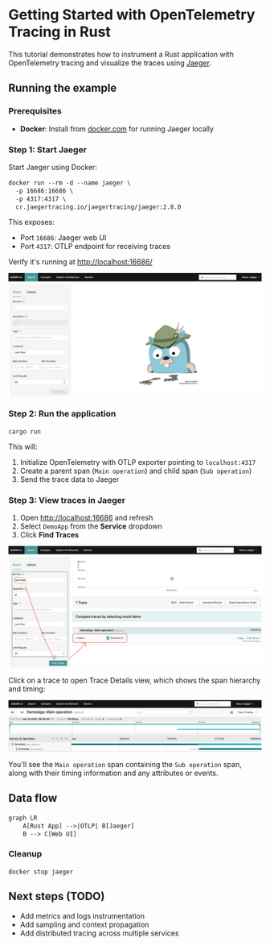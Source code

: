 # Getting Started with OpenTelemetry Tracing in Rust

This tutorial demonstrates how to instrument a Rust application with
OpenTelemetry tracing and visualize the traces using
[Jaeger](https://www.jaegertracing.io/).

## Running the example

### Prerequisites

- **Docker**: Install from [docker.com](https://docs.docker.com/get-docker/) for
  running Jaeger locally

### Step 1: Start Jaeger

Start Jaeger using Docker:

```shell
docker run --rm -d --name jaeger \
  -p 16686:16686 \
  -p 4317:4317 \
  cr.jaegertracing.io/jaegertracing/jaeger:2.8.0
```

This exposes:

- Port `16686`: Jaeger web UI
- Port `4317`: OTLP endpoint for receiving traces

Verify it's running at <http://localhost:16686/>

![Jaeger UI](jaeger-start.png)

### Step 2: Run the application

```shell
cargo run
```

This will:

1. Initialize OpenTelemetry with OTLP exporter pointing to `localhost:4317`
2. Create a parent span (`Main operation`) and child span (`Sub operation`)
3. Send the trace data to Jaeger

### Step 3: View traces in Jaeger

1. Open [http://localhost:16686](http://localhost:16686) and refresh
2. Select `DemoApp` from the **Service** dropdown
3. Click **Find Traces**

![Jaeger trace list](jaeger-traces.png)

Click on a trace to open Trace Details view, which shows the span hierarchy and timing:

![Jaeger trace details](jaeger-trace-details.png)

You'll see the `Main operation` span containing the `Sub operation` span, along
with their timing information and any attributes or events.

## Data flow

```mermaid
graph LR
    A[Rust App] -->|OTLP| B[Jaeger]
    B --> C[Web UI]
```

### Cleanup

```shell
docker stop jaeger
```

## Next steps (TODO)

- Add metrics and logs instrumentation
- Add sampling and context propagation
- Add distributed tracing across multiple services
